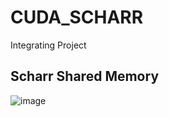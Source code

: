 # CUDA_SCHARR
Integrating Project 


## Scharr Shared Memory
![image](https://github.com/user-attachments/assets/00fdb228-3db1-49b8-8de9-dc6d306a1604)
